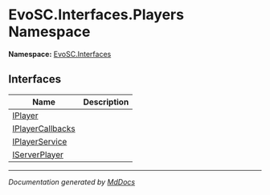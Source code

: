 ﻿<!--  
  <auto-generated>   
    The contents of this file were generated by a tool.  
    Changes to this file may be list if the file is regenerated  
  </auto-generated>   
-->

# EvoSC.Interfaces.Players Namespace

**Namespace:** [EvoSC.Interfaces](../index.md)  

## Interfaces

| Name                                          | Description |
| --------------------------------------------- | ----------- |
| [IPlayer](IPlayer/index.md)                   |             |
| [IPlayerCallbacks](IPlayerCallbacks/index.md) |             |
| [IPlayerService](IPlayerService/index.md)     |             |
| [IServerPlayer](IServerPlayer/index.md)       |             |

___

*Documentation generated by [MdDocs](https://github.com/ap0llo/mddocs)*
